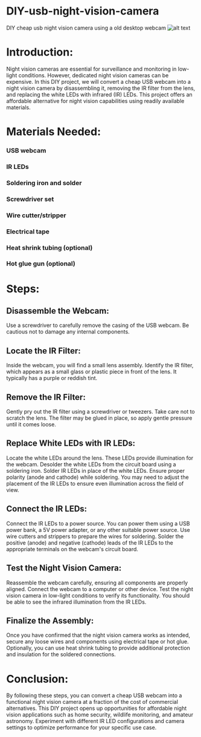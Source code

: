 # DIY-usb-night-vision-camera
DIY cheap usb night vision camera using a old desktop webcam
![alt text]([http://url/to/img.png](https://raw.githubusercontent.com/sivabalpg/DIY-usb-night-vision-camera/main/disassembled1.jpeg?token=GHSAT0AAAAAACP5BSWOUSGT52T33LVZUD3SZQAP5PQ))

# Introduction:
Night vision cameras are essential for surveillance and monitoring in low-light conditions. However, dedicated night vision cameras can be expensive. In this DIY project, we will convert a cheap USB webcam into a night vision camera by disassembling it, removing the IR filter from the lens, and replacing the white LEDs with infrared (IR) LEDs. This project offers an affordable alternative for night vision capabilities using readily available materials.

# Materials Needed:

### USB webcam
### IR LEDs
### Soldering iron and solder
### Screwdriver set
### Wire cutter/stripper
### Electrical tape
### Heat shrink tubing (optional)
### Hot glue gun (optional)

# Steps:

## Disassemble the Webcam:

Use a screwdriver to carefully remove the casing of the USB webcam. Be cautious not to damage any internal components.
## Locate the IR Filter:

Inside the webcam, you will find a small lens assembly. Identify the IR filter, which appears as a small glass or plastic piece in front of the lens. It typically has a purple or reddish tint.
## Remove the IR Filter:

Gently pry out the IR filter using a screwdriver or tweezers. Take care not to scratch the lens. The filter may be glued in place, so apply gentle pressure until it comes loose.
## Replace White LEDs with IR LEDs:

Locate the white LEDs around the lens. These LEDs provide illumination for the webcam.
Desolder the white LEDs from the circuit board using a soldering iron.
Solder IR LEDs in place of the white LEDs. Ensure proper polarity (anode and cathode) while soldering.
You may need to adjust the placement of the IR LEDs to ensure even illumination across the field of view.
## Connect the IR LEDs:

Connect the IR LEDs to a power source. You can power them using a USB power bank, a 5V power adapter, or any other suitable power source.
Use wire cutters and strippers to prepare the wires for soldering.
Solder the positive (anode) and negative (cathode) leads of the IR LEDs to the appropriate terminals on the webcam's circuit board.
## Test the Night Vision Camera:

Reassemble the webcam carefully, ensuring all components are properly aligned.
Connect the webcam to a computer or other device.
Test the night vision camera in low-light conditions to verify its functionality. You should be able to see the infrared illumination from the IR LEDs.
## Finalize the Assembly:

Once you have confirmed that the night vision camera works as intended, secure any loose wires and components using electrical tape or hot glue.
Optionally, you can use heat shrink tubing to provide additional protection and insulation for the soldered connections.

# Conclusion:
By following these steps, you can convert a cheap USB webcam into a functional night vision camera at a fraction of the cost of commercial alternatives. This DIY project opens up opportunities for affordable night vision applications such as home security, wildlife monitoring, and amateur astronomy. Experiment with different IR LED configurations and camera settings to optimize performance for your specific use case.
